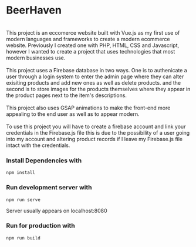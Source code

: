 # BeerHaven
<br>
This project is an eccomerce website built with Vue.js as my first use of modern languages and frameworks to create a modern ecommerce website. Previously I created one with PHP, HTML, CSS and Javascript, however I wanted to create a project that uses technologies that most modern businesses use.
<br>
<br>
This project uses a Firebase database in two ways. One is to authenicate a user through a login system to enter the admin page where they can alter exisiting products and add new ones as well as delete products. and the second is to store images for the products themselves where they appear in the product pages next to the item's descriptions.
<br>
<br>
This project also uses GSAP animations to make the front-end more appealing to the end user as well as to appear modern.
<br>
<br>
To use this project you will have to create a firebase account and link your credentials in the Firebase.js file this is due to the possibility of a user going into my account and altering product records if I leave my Firebase.js file intact with the credentials.


### Install Dependencies with
```
npm install
```

### Run development server with
```
npm run serve
```
Server usually appears on localhost:8080

### Run for production with
```
npm run build
```

